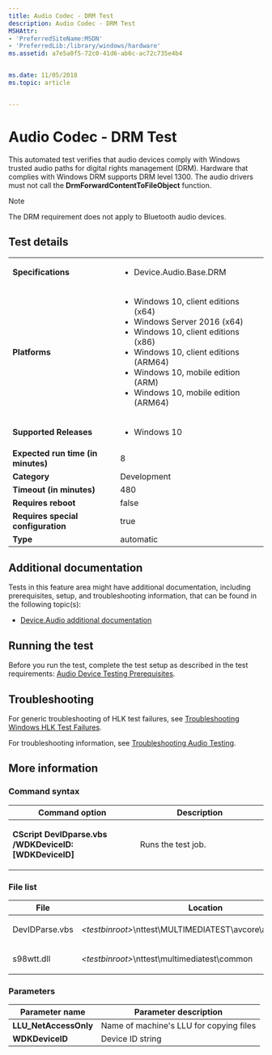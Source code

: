 ```yaml
---
title: Audio Codec - DRM Test
description: Audio Codec - DRM Test
MSHAttr:
- 'PreferredSiteName:MSDN'
- 'PreferredLib:/library/windows/hardware'
ms.assetid: a7e5a0f5-72c0-41d6-ab6c-ac72c735e4b4


ms.date: 11/05/2018
ms.topic: article


---
```


# <span id="p_hlk_test.5bc47d11-e275-4309-aa8a-e0ecd0aa76fb"></span>Audio Codec - DRM Test


This automated test verifies that audio devices comply with Windows trusted audio paths for digital rights management (DRM). Hardware that complies with Windows DRM supports DRM level 1300. The audio drivers must not call the **DrmForwardContentToFileObject** function.

> [!NOTE]
> 
> The DRM requirement does not apply to Bluetooth audio devices.



## Test details

|||
|---|---|
| **Specifications**  | <ul><li>Device.Audio.Base.DRM</li></ul> |  
| **Platforms**   | <ul><li>Windows 10, client editions (x64)</li><li>Windows Server 2016 (x64)</li><li>Windows 10, client editions (x86)</li><li>Windows 10, client editions (ARM64)</li><li>Windows 10, mobile edition (ARM)</li><li>Windows 10, mobile edition (ARM64)</li></ul> |
| **Supported Releases** | <ul><li>Windows 10</li></ul> |
|**Expected run time (in minutes)**| 8 |
|**Category**| Development |
|**Timeout (in minutes)**| 480 |
|**Requires reboot**| false |
|**Requires special configuration**| true |
|**Type**| automatic |



## <span id="Additional_documentation"></span><span id="additional_documentation"></span><span id="ADDITIONAL_DOCUMENTATION"></span>Additional documentation


Tests in this feature area might have additional documentation, including prerequisites, setup, and troubleshooting information, that can be found in the following topic(s):

-   [Device.Audio additional documentation](device-audio-additional-documentation.md)

## <span id="Running_the_test"></span><span id="running_the_test"></span><span id="RUNNING_THE_TEST"></span>Running the test


Before you run the test, complete the test setup as described in the test requirements: [Audio Device Testing Prerequisites](audio-device-testing-prerequisites.md).

## <span id="Troubleshooting"></span><span id="troubleshooting"></span><span id="TROUBLESHOOTING"></span>Troubleshooting


For generic troubleshooting of HLK test failures, see [Troubleshooting Windows HLK Test Failures](../user/troubleshooting-windows-hlk-test-failures.md).

For troubleshooting information, see [Troubleshooting Audio Testing](troubleshooting-audio-testing.md).

## <span id="More_information"></span><span id="more_information"></span><span id="MORE_INFORMATION"></span>More information


### <span id="Command_syntax"></span><span id="command_syntax"></span><span id="COMMAND_SYNTAX"></span>Command syntax

<table>
<colgroup>
<col width="50%" />
<col width="50%" />
</colgroup>
<thead>
<tr class="header">
<th>Command option</th>
<th>Description</th>
</tr>
</thead>
<tbody>
<tr class="odd">
<td><p><strong>CScript DevIDparse.vbs /WDKDeviceID: [WDKDeviceID]</strong></p></td>
<td><p>Runs the test job.</p></td>
</tr>
</tbody>
</table>



### <span id="File_list"></span><span id="file_list"></span><span id="FILE_LIST"></span>File list

<table>
<colgroup>
<col width="50%" />
<col width="50%" />
</colgroup>
<thead>
<tr class="header">
<th>File</th>
<th>Location</th>
</tr>
</thead>
<tbody>
<tr class="odd">
<td><p>DevIDParse.vbs</p></td>
<td><p><em>&lt;testbinroot&gt;</em>\nttest\MULTIMEDIATEST\avcore\audio\scripts&lt;/p&gt;</td>
</tr>
<tr class="even">
<td><p>s98wtt.dll</p></td>
<td><p><em>&lt;testbinroot&gt;</em>\nttest\multimediatest\common</p></td>
</tr>
</tbody>
</table>



### <span id="Parameters"></span><span id="parameters"></span><span id="PARAMETERS"></span>Parameters

| Parameter name         | Parameter description                   |
|------------------------|-----------------------------------------|
| **LLU\_NetAccessOnly** | Name of machine's LLU for copying files |
| **WDKDeviceID**        | Device ID string                        |












